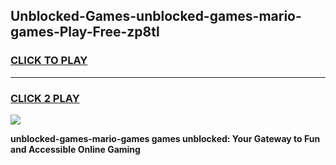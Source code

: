 
## Unblocked-Games-unblocked-games-mario-games-Play-Free-zp8tl
<h3>
<a href="https://premium76.site?title=unblocked-games-mario-games&ref=10A">CLICK TO PLAY</a></h3>
<hr>

<h3>
<a href="https://premium76.site?title=unblocked-games-mario-games&ref=10A">CLICK 2 PLAY</a>
  
</h3>

<a href="https://premium76.site?title=unblocked-games-mario-games&ref=10A"><img src="https://clearcache.store/games.png"></a>


**unblocked-games-mario-games games unblocked: Your Gateway to Fun and Accessible Online Gaming**
